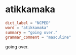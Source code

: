 # atikkamaka

``` toml
dict_label = "NCPED"
word = "atikkamaka"
summary = "going over."
grammar_comment = "masculine"
```

going over.


